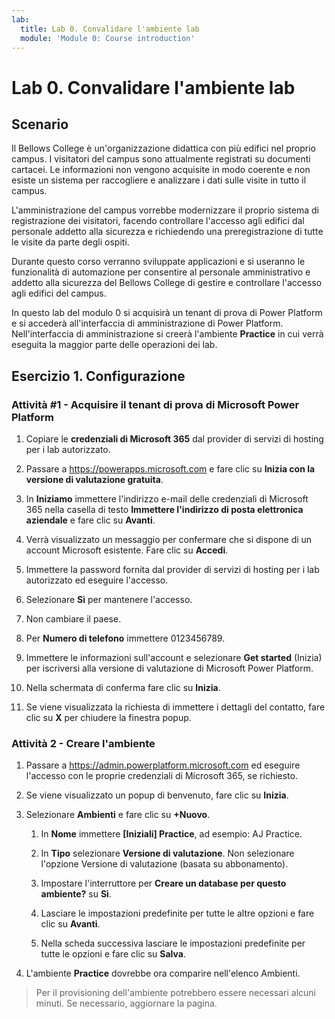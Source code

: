 ```yaml
---
lab:
  title: Lab 0. Convalidare l'ambiente lab
  module: 'Module 0: Course introduction'
---
```


# <a name="lab-0-validate-lab-environment"></a>Lab 0. Convalidare l'ambiente lab

## <a name="scenario"></a>Scenario

Il Bellows College è un'organizzazione didattica con più edifici nel proprio campus. I visitatori del campus sono attualmente registrati su documenti cartacei. Le informazioni non vengono acquisite in modo coerente e non esiste un sistema per raccogliere e analizzare i dati sulle visite in tutto il campus.

L'amministrazione del campus vorrebbe modernizzare il proprio sistema di registrazione dei visitatori, facendo controllare l'accesso agli edifici dal personale addetto alla sicurezza e richiedendo una preregistrazione di tutte le visite da parte degli ospiti.

Durante questo corso verranno sviluppate applicazioni e si useranno le funzionalità di automazione per consentire al personale amministrativo e addetto alla sicurezza del Bellows College di gestire e controllare l'accesso agli edifici del campus.

In questo lab del modulo 0 si acquisirà un tenant di prova di Power Platform e si accederà all'interfaccia di amministrazione di Power Platform. Nell'interfaccia di amministrazione si creerà l'ambiente **Practice** in cui verrà eseguita la maggior parte delle operazioni dei lab.

## <a name="exercise-1--setup"></a>Esercizio 1. Configurazione

### <a name="task-1---acquire-your-microsoft-power-platform-trial-tenant"></a>Attività \#1 - Acquisire il tenant di prova di Microsoft Power Platform

1. Copiare le **credenziali di Microsoft 365** dal provider di servizi di hosting per i lab autorizzato.

1. Passare a <https://powerapps.microsoft.com> e fare clic su **Inizia con la versione di valutazione gratuita**.

1. In **Iniziamo** immettere l'indirizzo e-mail delle credenziali di Microsoft 365 nella casella di testo **Immettere l'indirizzo di posta elettronica aziendale** e fare clic su **Avanti**.

1. Verrà visualizzato un messaggio per confermare che si dispone di un account Microsoft esistente. Fare clic su **Accedi**.

1. Immettere la password fornita dal provider di servizi di hosting per i lab autorizzato ed eseguire l'accesso.

1. Selezionare **Sì** per mantenere l'accesso.

1. Non cambiare il paese.

1. Per **Numero di telefono** immettere 0123456789.

1. Immettere le informazioni sull'account e selezionare **Get started** (Inizia) per iscriversi alla versione di valutazione di Microsoft Power Platform.

1. Nella schermata di conferma fare clic su **Inizia**.

1. Se viene visualizzata la richiesta di immettere i dettagli del contatto, fare clic su **X** per chiudere la finestra popup.

### <a name="task-2--create-environment"></a>Attività 2 - Creare l'ambiente

1. Passare a <https://admin.powerplatform.microsoft.com> ed eseguire l'accesso con le proprie credenziali di Microsoft 365, se richiesto.

1. Se viene visualizzato un popup di benvenuto, fare clic su **Inizia**.

1. Selezionare **Ambienti** e fare clic su **+Nuovo**.

    1. In **Nome** immettere **[Iniziali] Practice**, ad esempio: AJ Practice.

    1. In **Tipo** selezionare **Versione di valutazione**. Non selezionare l'opzione Versione di valutazione (basata su abbonamento).

    1. Impostare l'interruttore per **Creare un database per questo ambiente?** su **Sì**.

    1. Lasciare le impostazioni predefinite per tutte le altre opzioni e fare clic su **Avanti**.

    1. Nella scheda successiva lasciare le impostazioni predefinite per tutte le opzioni e fare clic su **Salva**.

1. L'ambiente **Practice** dovrebbe ora comparire nell'elenco Ambienti.

> Per il provisioning dell'ambiente potrebbero essere necessari alcuni minuti. Se necessario, aggiornare la pagina.
